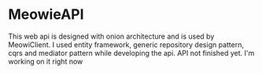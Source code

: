 # MeowieAPI
This web api is designed with onion architecture and is used by MeowiClient.
I used entity framework, generic repository design pattern, cqrs and mediator pattern while developing the api.
API not finished yet. I'm working on it right now
